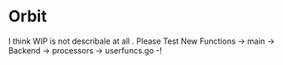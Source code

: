 # Orbit

I think WIP is not describale at all .
Please Test New Functions -> main -> Backend -> processors -> userfuncs.go -!